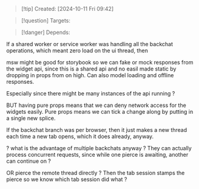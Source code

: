 
>[!tip] Created: [2024-10-11 Fri 09:42]

>[!question] Targets: 

>[!danger] Depends: 

If a shared worker or service worker was handling all the backchat operations, which meant zero load on the ui thread, then 

msw might be good for storybook so we can fake or mock responses from the widget api, since this is a shared api and no easil made static by dropping in props from on high.  Can also model loading and offline responses.

Especially since there might be many instances of the api running ?

BUT having pure props means that we can deny network access for the widgets easily.
Pure props means we can tick a change along by putting in a single new splice.

If the backchat branch was per browser, then it just makes a new thread each time a new tab opens, which it does already, anyway.

? what is the advantage of multiple backchats anyway ?
They can actually process concurrent requests, since while one pierce is awaiting, another can continue on ?

OR pierce the remote thread directly ?
Then the tab session stamps the pierce so we know which tab session did what ?